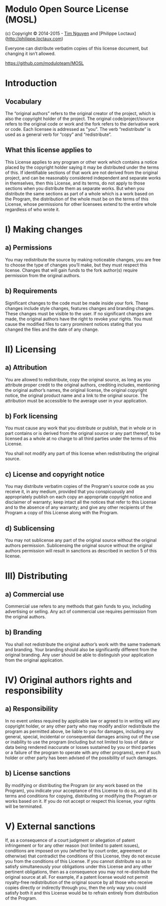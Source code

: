 # Modulo Open Source License (MOSL)

(c) Copyright © 2014-2015 - [Tim Nguyen](http://ntim.altervista.org) and [Philippe Loctaux] (http://philippe.loctaux.com)

Everyone can distribute verbatim copies of this license document, but changing it isn’t allowed.

https://github.com/moduloteam/MOSL


# Introduction
## Vocabulary
The “original authors” refers to the original creator of the project, which is also the copyright holder of the project. The original code/project/source refers to the original code or work and the fork refers to the derivative work or code. Each licensee is addressed as "you". The verb “redistribute” is used as a general verb for “copy” and “redistribute”.

## What this license applies to
This License applies to any program or other work which contains a notice placed by the copyright holder saying it may be distributed under the terms of this. If identifiable sections of that work are not derived from the original project, and can be reasonably considered independent and separate works in themselves, then this License, and its terms, do not apply to those sections when you distribute them as separate works.  But when you distribute the same sections as part of a whole which is a work based on the Program, the distribution of the whole must be on the terms of this License, whose permissions for other licensees extend to the entire whole regardless of who wrote it.

# I) Making changes
## a) Permissions
You may redistribute the source by making noticeable changes, you are free to choose the type of changes you’ll make, but they must respect this license. Changes that will gain funds to the fork author(s) require permission from the original authors.

## b) Requirements
Significant changes to the code must be made inside your fork. These changes include style changes, features changes and branding changes. These changes must be visible to the user. If no significant changes are made, the original authors have the right to revoke your rights. 
You must cause the modified files to carry prominent notices stating that you changed the files and the date of any change.


# II) Licensing
## a) Attribution
You are allowed to redistribute, copy the original source, as long as you attribute proper credit to the original authors, crediting includes, mentioning the original author’s names, the original license, the original copyright notice, the original product name and a link to the original source. The attribution must be accessible to the average user in your application.

## b) Fork licensing
You must cause any work that you distribute or publish, that in whole or in part contains or is derived from the original source or any part thereof, to be licensed as a whole at no charge to all third parties under the terms of this License.

You shall not modify any part of this license when redistributing the original source. 

## c) License and copyright notice
You may distribute verbatim copies of the Program's source code as you receive it, in any medium, provided that you conspicuously and appropriately publish on each copy an appropriate copyright notice and disclaimer of warranty; keep intact all the notices that refer to this License and to the absence of any warranty; and give any other recipients of the Program a copy of this License along with the Program.

## d) Sublicensing
You may not sublicense any part of the original source without the original authors permission. Sublicensing the original source without the original authors permission will result in sanctions as described in section 5 of this license.

# III) Distributing
## a) Commercial use
Commercial use refers to any methods that gain funds to you, including advertising or selling. Any act of commercial use requires permission from the original authors.

## b) Branding
You shall not redistribute the original author’s work with the same trademark and branding. Your branding should also be significantly different from the original branding. Any user should be able to distinguish your application from the original application.

# IV) Original authors rights and responsibility
## a) Responsibility
In no event unless required by applicable law or agreed to in writing will any copyright holder, or any other party who may modify and/or redistribute the program as permitted above, be liable to you for damages, including any general, special, incidental or consequential damages arising out of the use or inability to use the program (including but not limited to loss of data or data being rendered inaccurate or losses sustained by you or third parties or a failure of the program to operate with any other programs), even if such holder or other party has been advised of the possibility of such damages.

## b) License sanctions
By modifying or distributing the Program (or any work based on the Program), you indicate your acceptance of this License to do so, and all its terms and conditions for copying, distributing or modifying the Program or works based on it. If you do not accept or respect this license, your rights will be terminated.

# V) External sanctions
If, as a consequence of a court judgment or allegation of patent infringement or for any other reason (not limited to patent issues), conditions are imposed on you (whether by court order, agreement or otherwise) that contradict the conditions of this License, they do not excuse you from the conditions of this License.  If you cannot distribute so as to satisfy simultaneously your obligations under this License and any other pertinent obligations, then as a consequence you may not re-distribute the original source at all.  For example, if a patent license would not permit royalty-free redistribution of the original source by all those who receive copies directly or indirectly through you, then the only way you could satisfy both it and this License would be to refrain entirely from distribution of the Program.
